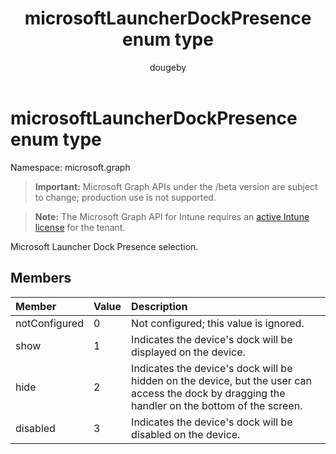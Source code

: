 ﻿---
title: "microsoftLauncherDockPresence enum type"
description: "Microsoft Launcher Dock Presence selection."
author: "dougeby"
localization_priority: Normal
ms.prod: "intune"
doc_type: enumPageType
---

# microsoftLauncherDockPresence enum type

Namespace: microsoft.graph

> **Important:** Microsoft Graph APIs under the /beta version are subject to change; production use is not supported.

> **Note:** The Microsoft Graph API for Intune requires an [active Intune license](https://go.microsoft.com/fwlink/?linkid=839381) for the tenant.

Microsoft Launcher Dock Presence selection.

## Members

| Member        | Value | Description                                                                                                                                     |
| :------------ | :---- | :---------------------------------------------------------------------------------------------------------------------------------------------- |
| notConfigured | 0     | Not configured; this value is ignored.                                                                                                          |
| show          | 1     | Indicates the device's dock will be displayed on the device.                                                                                    |
| hide          | 2     | Indicates the device's dock will be hidden on the device, but the user can access the dock by dragging the handler on the bottom of the screen. |
| disabled      | 3     | Indicates the device's dock will be disabled on the device.                                                                                     |
